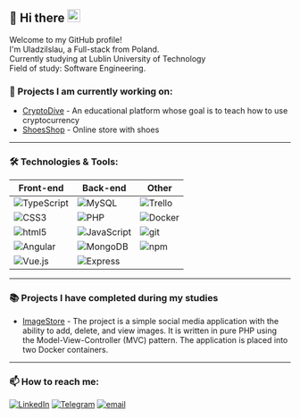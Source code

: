 ## :ocean: Hi there <img src="https://slackmojis.com/emojis/63871-clippy-tap/download" width="23"/>

Welcome to my GitHub profile!  
I'm Uladzilslau, a Full-stack from Poland.  
Currently studying at Lublin University of Technology  
Field of study: Software Engineering.

### 🔭 Projects I am currently working on:

* [CryptoDive](https://github.com/NonNoname1201/Crypto-Dive) - An educational platform whose goal is to teach how to use cryptocurrency
* [ShoesShop](https://github.com/NonNoname1201/ShoeShop) - Online store with shoes
---

### 🛠️ Technologies & Tools:

| Front-end | Back-end | Other |
| -------- | -------- | -------- |
| ![TypeScript](https://img.shields.io/badge/-TypeScript-007ACC?style=flat-square&logo=typescript&logoColor=white) | ![MySQL](https://img.shields.io/badge/-MySQL-4479A1?style=flat-square&logo=mysql&logoColor=white) | ![Trello](https://img.shields.io/badge/-Trello-0079BF?style=flat-square&logo=trello&logoColor=white) |
| ![CSS3](https://img.shields.io/badge/-CSS3-1572B6?style=flat-square&logo=css3&logoColor=white) | ![PHP](https://img.shields.io/badge/-PHP-777BB4?style=flat-square&logo=php&logoColor=white) | ![Docker](https://img.shields.io/badge/-Docker-46a2f1?style=flat-square&logo=docker&logoColor=white) |
| ![html5](https://img.shields.io/badge/-HTML5-E34F26?style=flat-square&logo=html5&logoColor=white) | ![JavaScript](https://img.shields.io/badge/-JavaScript-F9A03C?style=flat-square&logo=javascript&logoColor=white) | ![git](https://img.shields.io/badge/-Git-F05032?style=flat-square&logo=git&logoColor=white) |
| ![Angular](https://img.shields.io/badge/-Angular-DD0031?style=flat-square&logo=angular&logoColor=white) | ![MongoDB](https://img.shields.io/badge/-MongoDB-13aa52?style=flat-square&logo=mongodb&logoColor=white) | ![npm](https://img.shields.io/badge/-NPM-CB3837?style=flat-square&logo=npm&logoColor=white) |
| ![Vue.js](https://img.shields.io/badge/-Vue.js-137052?style=flat-square&logo=vue.js&logoColor=4FC08D) | ![Express](https://img.shields.io/badge/-Express-000000?style=flat-square&logo=express&logoColor=white) |  |


<!-- GitHub Stats
### 📈 GitHub Stats:

![Uladzislau's GitHub stats](https://github-readme-stats.vercel.app/api?username=krasnw&show_icons=true&theme=radical)
-->
---

### 📚 Projects I have completed during my studies 

* [ImageStore](https://github.com/krasnw/img-strg-Docker) - The project is a simple social media application with the ability to add, delete, and view images. It is written in pure PHP using the Model-View-Controller (MVC) pattern. The application is placed into two Docker containers.

---

### 📫 How to reach me:

[![LinkedIn](https://img.shields.io/badge/-LinkedIn-0077B5?style=flat-square&logo=linkedin&logoColor=white)](https://www.linkedin.com/in/ukras/)
[![Telegram](https://img.shields.io/badge/-Telegram-26A5E4?style=flat-square&logo=telegram&logoColor=white)](https://t.me/mr_clippy)
[![email](https://img.shields.io/badge/-Email-D14836?style=flat-square&logo=gmail&logoColor=white)](mailto:w.krasnowicki@icloud.com)
